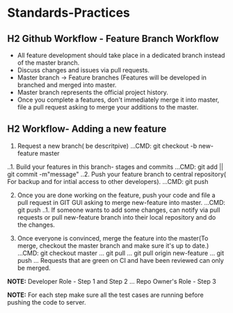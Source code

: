 # Standards-Practices
## H2 Github Workflow - Feature Branch Workflow
* All feature development should take place in a dedicated branch instead of the master branch.
* Discuss changes and issues via pull requests.
* Master branch -> Feature branches (Features will be developed in branched and merged into master.
* Master branch represents the official project history.
* Once you complete a features, don't immediately merge it into master, file a pull request asking to merge your additions to the master.


## H2 Workflow- Adding a new feature
1. Request a new branch( be descritpive)
...CMD: git checkout -b new-feature master

..1. Build your features in this branch- stages and commits
...CMD: git add <some-file> || git commit -m"message"
..2. Push your feature branch to central repository( For backup and for intial access to other developers).
...CMD: git push

2. Once you are done working on the feature, push your code and file a pull request in GIT GUI asking to merge new-feature into master.
...CMD: git push
..1. If someone wants to add some changes, can notify via pull requests or pull new-feature branch into their local repository and do the changes.

3. Once everyone is convinced, merge the feature into the master(To merge, checkout the master branch and make sure it's up to date.)
...CMD: git checkout master
... git pull
... git pull origin new-feature
... git push
... Requests that are green on CI and have been reviewed can only be merged.

**NOTE:** Developer Role - Step 1 and Step 2
... Repo Owner's Role - Step 3

**NOTE:** For each step make sure all the test cases are running before pushing the code to server.
